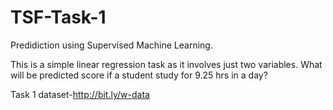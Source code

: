 # TSF-Task-1
Predidiction using Supervised Machine Learning.

This is a simple linear regression task as it involves just two variables. What will be predicted score if a student study for 9.25 hrs in a day?


Task 1 dataset-http://bit.ly/w-data

